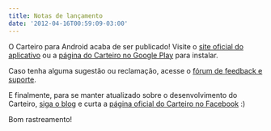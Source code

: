 ```yaml
---
title: Notas de lançamento
date: '2012-04-16T00:59:09-03:00'
---
```


O Carteiro para Android acaba de ser publicado! Visite o [site oficial do aplicativo](https://carteiro.app/) ou a [página do Carteiro no Google Play](https://play.google.com/store/apps/details?id=com.rbardini.carteiro) para instalar.

Caso tenha alguma sugestão ou reclamação, acesse o [fórum de feedback e suporte](https://carteiroapp.uservoice.com/).

E finalmente, para se manter atualizado sobre o desenvolvimento do Carteiro, [siga o blog](https://blog.carteiro.app/) e curta a [página oficial do Carteiro no Facebook](https://www.facebook.com/carteiroapp) :)

Bom rastreamento!
